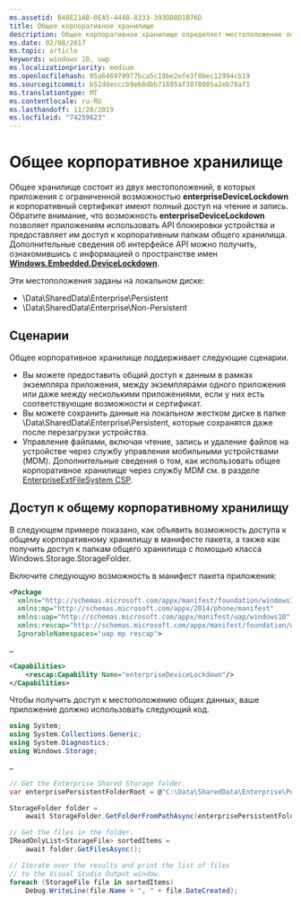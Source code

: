 ```yaml
---
ms.assetid: B48E21AB-0EA5-444B-8333-393DD8D1B76D
title: Общее корпоративное хранилище
description: Общее корпоративное хранилище определяет местоположение локальных данных для бизнес-приложений в целях совместного их использования.
ms.date: 02/08/2017
ms.topic: article
keywords: windows 10, uwp
ms.localizationpriority: medium
ms.openlocfilehash: 05a646979977bca5c19be2efe3f8bec12994cb19
ms.sourcegitcommit: b52ddecccb9e68dbb71695af3078005a2eb78af1
ms.translationtype: MT
ms.contentlocale: ru-RU
ms.lasthandoff: 11/20/2019
ms.locfileid: "74259623"
---
```

# <a name="enterprise-shared-storage"></a>Общее корпоративное хранилище

Общее хранилище состоит из двух местоположений, в которых приложения с ограниченной возможностью **enterpriseDeviceLockdown** и корпоративный сертификат имеют полный доступ на чтение и запись. Обратите внимание, что возможность **enterpriseDeviceLockdown** позволяет приложениям использовать API блокировки устройства и предоставляет им доступ к корпоративным папкам общего хранилища. Дополнительные сведения об интерфейсе API можно получить, ознакомившись с информацией о пространстве имен [**Windows.Embedded.DeviceLockdown**](https://docs.microsoft.com/uwp/api/Windows.Embedded.DeviceLockdown?redirectedfrom=MSDN).  

Эти местоположения заданы на локальном диске:
- \Data\SharedData\Enterprise\Persistent
- \Data\SharedData\Enterprise\Non-Persistent

## <a name="scenarios"></a>Сценарии

Общее корпоративное хранилище поддерживает следующие сценарии.

- Вы можете предоставить общий доступ к данным в рамках экземпляра приложения, между экземплярами одного приложения или даже между несколькими приложениями, если у них есть соответствующие возможности и сертификат.
- Вы можете сохранить данные на локальном жестком диске в папке \Data\SharedData\Enterprise\Persistent, которые сохранятся даже после перезагрузки устройства.
- Управление файлами, включая чтение, запись и удаление файлов на устройстве через службу управления мобильными устройствами (MDM). Дополнительные сведения о том, как использовать общее корпоративное хранилище через службу MDM см. в разделе [EnterpriseExtFileSystem CSP](https://docs.microsoft.com/windows/client-management/mdm/enterpriseextfilessystem-csp?redirectedfrom=MSDN).

## <a name="access-enterprise-shared-storage"></a>Доступ к общему корпоративному хранилищу

В следующем примере показано, как объявить возможность доступа к общему корпоративному хранилищу в манифесте пакета, а также как получить доступ к папкам общего хранилища с помощью класса Windows.Storage.StorageFolder.

Включите следующую возможность в манифест пакета приложения:

```xml
<Package
  xmlns="http://schemas.microsoft.com/appx/manifest/foundation/windows10"
  xmlns:mp="http://schemas.microsoft.com/appx/2014/phone/manifest"
  xmlns:uap="http://schemas.microsoft.com/appx/manifest/uap/windows10"
  xmlns:rescap="http://schemas.microsoft.com/appx/manifest/foundation/windows10/restrictedcapabilities"
  IgnorableNamespaces="uap mp rescap">

…

<Capabilities>
    <rescap:Capability Name="enterpriseDeviceLockdown"/>
</Capabilities>
```

Чтобы получить доступ к местоположению общих данных, ваше приложение должно использовать следующий код.

```csharp
using System;
using System.Collections.Generic;
using System.Diagnostics;
using Windows.Storage;

…

// Get the Enterprise Shared Storage folder.
var enterprisePersistentFolderRoot = @"C:\Data\SharedData\Enterprise\Persistent";

StorageFolder folder =
    await StorageFolder.GetFolderFromPathAsync(enterprisePersistentFolderRoot);

// Get the files in the folder.
IReadOnlyList<StorageFile> sortedItems =
    await folder.GetFilesAsync();

// Iterate over the results and print the list of files
// to the Visual Studio Output window.
foreach (StorageFile file in sortedItems)
    Debug.WriteLine(file.Name + ", " + file.DateCreated);
```

